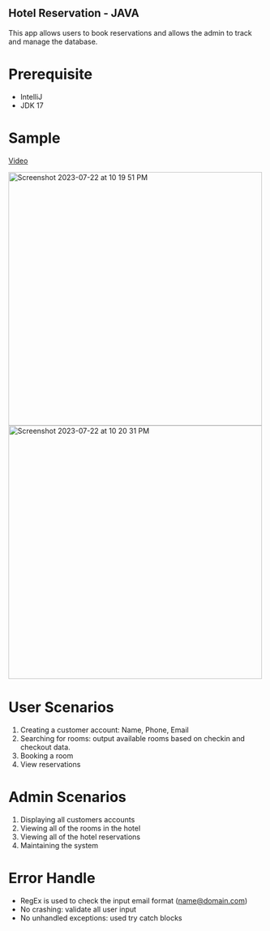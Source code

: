 ## Hotel Reservation - JAVA
This app allows users to book reservations and allows the admin to track and manage the database.

# Prerequisite
* IntelliJ
* JDK 17

# Sample 
[Video](https://github.com/YinxuanYin/Hotel-Reservation/assets/97659868/130bb0ac-58ba-41ce-b569-310ea60053b9)

<img width="500" alt="Screenshot 2023-07-22 at 10 19 51 PM" src="https://github.com/YinxuanYin/Hotel-Reservation/assets/97659868/ebe2e9f0-7678-4955-83c7-8099afeda96c">
<img width="500" alt="Screenshot 2023-07-22 at 10 20 31 PM" src="https://github.com/YinxuanYin/Hotel-Reservation/assets/97659868/0070bd8c-fcbe-4505-8ae2-f7c536cd3278">


# User Scenarios
1. Creating a customer account: Name, Phone, Email
2. Searching for rooms: output available rooms based on checkin and checkout data.
3. Booking a room 
4. View reservations

# Admin Scenarios
1. Displaying all customers accounts
2. Viewing all of the rooms in the hotel
3. Viewing all of the hotel reservations
4. Maintaining the system 

# Error Handle
* RegEx is used to check the input email format (name@domain.com)
* No crashing: validate all user input
* No unhandled exceptions: used try catch blocks
